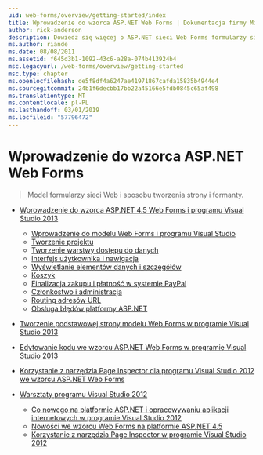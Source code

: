 ```yaml
---
uid: web-forms/overview/getting-started/index
title: Wprowadzenie do wzorca ASP.NET Web Forms | Dokumentacja firmy Microsoft
author: rick-anderson
description: Dowiedz się więcej o ASP.NET sieci Web Forms formularzy sieci Web ASP.NET umożliwia kompilacji dynamicznych witryn sieci Web przy użyciu znanego modelu przeciągania i upuszczania, oparte na zdarzeniach. Powierzchni projektowej i hund...
ms.author: riande
ms.date: 08/08/2011
ms.assetid: f645d3b1-1092-43c6-a28a-074b413924b4
msc.legacyurl: /web-forms/overview/getting-started
msc.type: chapter
ms.openlocfilehash: de5f8df4a6247ae41971867cafda15835b4944e4
ms.sourcegitcommit: 24b1f6decbb17bb22a45166e5fdb0845c65af498
ms.translationtype: MT
ms.contentlocale: pl-PL
ms.lasthandoff: 03/01/2019
ms.locfileid: "57796472"
---
```

<a name="getting-started-with-aspnet-web-forms"></a>Wprowadzenie do wzorca ASP.NET Web Forms
====================
> Model formularzy sieci Web i sposobu tworzenia strony i formanty.


- [Wprowadzenie do wzorca ASP.NET 4.5 Web Forms i programu Visual Studio 2013](getting-started-with-aspnet-45-web-forms/index.md)

    - [Wprowadzenie do modelu Web Forms i programu Visual Studio](getting-started-with-aspnet-45-web-forms/introduction-and-overview.md)
    - [Tworzenie projektu](getting-started-with-aspnet-45-web-forms/create-the-project.md)
    - [Tworzenie warstwy dostępu do danych](getting-started-with-aspnet-45-web-forms/create_the_data_access_layer.md)
    - [Interfejs użytkownika i nawigacja](getting-started-with-aspnet-45-web-forms/ui_and_navigation.md)
    - [Wyświetlanie elementów danych i szczegółów](getting-started-with-aspnet-45-web-forms/display_data_items_and_details.md)
    - [Koszyk](getting-started-with-aspnet-45-web-forms/shopping-cart.md)
    - [Finalizacja zakupu i płatność w systemie PayPal](getting-started-with-aspnet-45-web-forms/checkout-and-payment-with-paypal.md)
    - [Członkostwo i administracja](getting-started-with-aspnet-45-web-forms/membership-and-administration.md)
    - [Routing adresów URL](getting-started-with-aspnet-45-web-forms/url-routing.md)
    - [Obsługa błędów platformy ASP.NET](getting-started-with-aspnet-45-web-forms/aspnet-error-handling.md)
- [Tworzenie podstawowej strony modelu Web Forms w programie Visual Studio 2013](creating-a-basic-web-forms-page.md)
- [Edytowanie kodu we wzorcu ASP.NET Web Forms w programie Visual Studio 2013](code-editing-in-web-forms-pages.md)
- [Korzystanie z narzędzia Page Inspector dla programu Visual Studio 2012 we wzorcu ASP.NET Web Forms](using-page-inspector-in-a-visual-studio-11-beta-web-forms-project.md)
- [Warsztaty programu Visual Studio 2012](hands-on-labs/index.md)

    - [Co nowego na platformie ASP.NET i opracowywaniu aplikacji internetowych w programie Visual Studio 2012](hands-on-labs/whats-new-in-aspnet-and-web-development-in-visual-studio-2012.md)
    - [Nowości we wzorcu Web Forms na platformie ASP.NET 4.5](hands-on-labs/whats-new-in-web-forms-in-aspnet-45.md)
    - [Korzystanie z narzędzia Page Inspector w programie Visual Studio 2012](hands-on-labs/using-page-inspector-in-visual-studio-2012.md)
